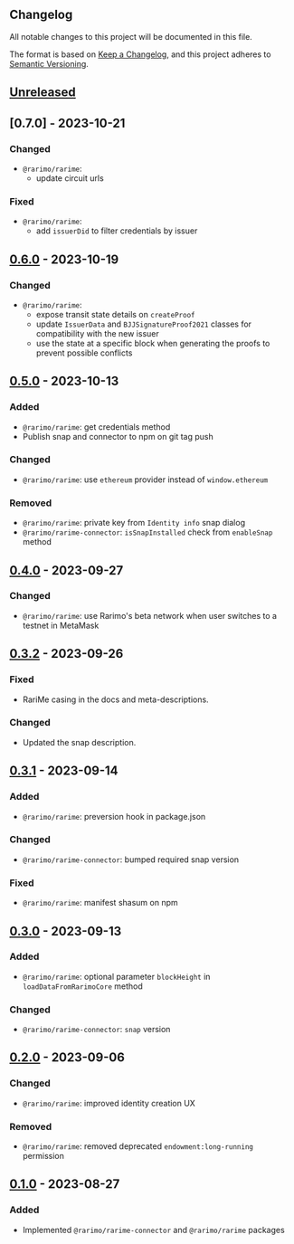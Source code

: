 ## Changelog

All notable changes to this project will be documented in this file.

The format is based on [Keep a Changelog](https://keepachangelog.com/en/1.0.0/),
and this project adheres to [Semantic Versioning](https://semver.org/spec/v2.0.0.html).

## [Unreleased]

## [0.7.0] - 2023-10-21
### Changed
- `@rarimo/rarime`:
  - update circuit urls

### Fixed
- `@rarimo/rarime`:
  - add `issuerDid` to filter credentials by issuer


## [0.6.0] - 2023-10-19
### Changed
- `@rarimo/rarime`:
  - expose transit state details on `createProof`
  - update `IssuerData` and `BJJSignatureProof2021` classes for compatibility with the new issuer
  - use the state at a specific block when generating the proofs to prevent possible conflicts


## [0.5.0] - 2023-10-13
### Added
- `@rarimo/rarime`: get credentials method
- Publish snap and connector to npm on git tag push

### Changed
- `@rarimo/rarime`: use `ethereum` provider instead of `window.ethereum`

### Removed
- `@rarimo/rarime`: private key from `Identity info` snap dialog
- `@rarimo/rarime-connector`: `isSnapInstalled` check from `enableSnap` method

## [0.4.0] - 2023-09-27
### Changed
- `@rarimo/rarime`: use Rarimo's beta network when user switches to a testnet in MetaMask

## [0.3.2] - 2023-09-26
### Fixed

- RariMe casing in the docs and meta-descriptions.

### Changed

- Updated the snap description.

## [0.3.1] - 2023-09-14
### Added
- `@rarimo/rarime`: preversion hook in package.json

### Changed
- `@rarimo/rarime-connector`: bumped required snap version

### Fixed
- `@rarimo/rarime`: manifest shasum on npm

## [0.3.0] - 2023-09-13
### Added
- `@rarimo/rarime`: optional parameter `blockHeight` in `loadDataFromRarimoCore` method

### Changed
- `@rarimo/rarime-connector`: `snap` version

## [0.2.0] - 2023-09-06
### Changed
- `@rarimo/rarime`: improved identity creation UX

### Removed
- `@rarimo/rarime`: removed deprecated `endowment:long-running` permission

## [0.1.0] - 2023-08-27
### Added
- Implemented `@rarimo/rarime-connector` and `@rarimo/rarime` packages

[Unreleased]: https://github.com/rarimo/rarime/compare/0.6.0...HEAD
[0.6.0]: https://github.com/rarimo/rarime/compare/0.5.0...0.6.0
[0.5.0]: https://github.com/rarimo/rarime/compare/0.4.0...0.5.0
[0.4.0]: https://github.com/rarimo/rarime/compare/0.3.2...0.4.0
[0.3.2]: https://github.com/rarimo/rarime/compare/0.3.1...0.3.2
[0.3.1]: https://github.com/rarimo/rarime/compare/0.3.0...0.3.1
[0.3.0]: https://github.com/rarimo/rarime/compare/0.2.0...0.3.0
[0.2.0]: https://github.com/rarimo/rarime/compare/0.1.0...0.2.0
[0.1.0]: https://github.com/rarimo/rarime/releases/tag/0.1.0
